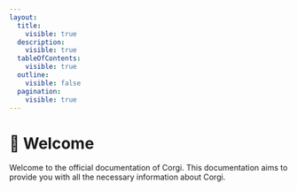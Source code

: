 ```yaml
---
layout:
  title:
    visible: true
  description:
    visible: true
  tableOfContents:
    visible: true
  outline:
    visible: false
  pagination:
    visible: true
---
```


# 👋 Welcome

Welcome to the official documentation of Corgi. This documentation aims to provide you with all the necessary information about Corgi.
